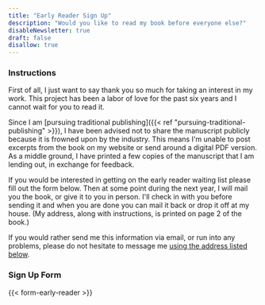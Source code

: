 ```yaml
---
title: "Early Reader Sign Up"
description: "Would you like to read my book before everyone else?"
disableNewsletter: true
draft: false
disallow: true
---
```


### Instructions

First of all, I just want to say thank you so much for taking an interest in my work. This project has been a labor of love for the past six years and I cannot wait for you to read it.

Since I am [pursuing traditional publishing]({{< ref "pursuing-traditional-publishing" >}}), I have been advised not to share the manuscript publicly because it is frowned upon by the industry. This means I'm unable to post excerpts from the book on my website or send around a digital PDF version. As a middle ground, I have printed a few copies of the manuscript that I am lending out, in exchange for feedback.

If you would be interested in getting on the early reader waiting list please fill out the form below. Then at some point during the next year, I will mail you the book, or give it to you in person. I'll check in with you before sending it and when you are done you can mail it back or drop it off at my house. (My address, along with instructions, is printed on page 2 of the book.)

If you would rather send me this information via email, or run into any problems, please do not hesitate to message me [using the address listed below](#contact-info).

### Sign Up Form

{{< form-early-reader >}}
